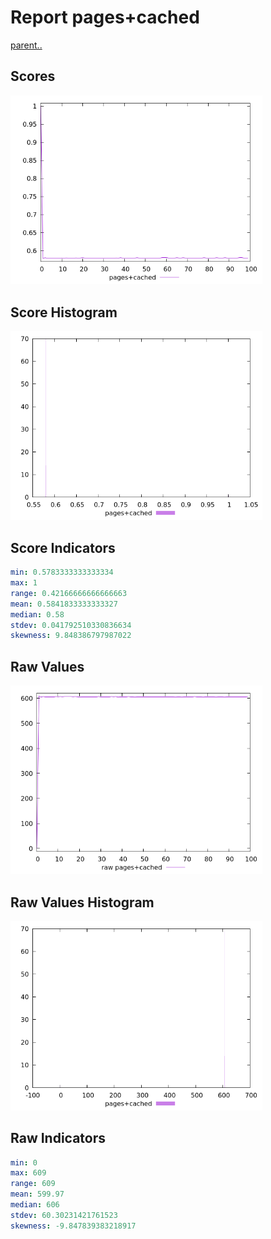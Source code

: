 # Report pages+cached

[parent..](./..)  


## Scores

![score](./score.png)  

## Score Histogram

![hist](./hist.png)  

## Score Indicators

```yaml
min: 0.5783333333333334
max: 1
range: 0.42166666666666663
mean: 0.5841833333333327
median: 0.58
stdev: 0.041792510330836634
skewness: 9.848386797987022

```

## Raw Values

![raw](./raw.png)  

## Raw Values Histogram

![raw hist](./raw_hist.png)  

## Raw Indicators

```yaml
min: 0
max: 609
range: 609
mean: 599.97
median: 606
stdev: 60.30231421761523
skewness: -9.847839383218917

```

<style>
  img {
    max-width: 80%;
  }
</style>
      
